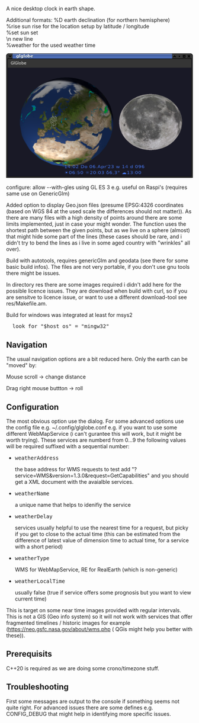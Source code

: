 A nice desktop clock in earth shape.

Additional formats:
%D earth declination (for northern hemisphere)<br>
%rise sun rise for the location setup by latitude / longitude<br>
%set sun set<br>
\n new line<br>
%weather for the used weather time<br>

![Glglobe](glglobe.png "glglobe")

configure:
     allow --with-gles using GL ES 3 e.g. useful on Raspi's (requires same use on GenericGlm)

Added option to display Geo.json files (presume EPSG:4326 coordinates (based on WGS 84 at the used scale the differences should not matter)).
As there are many files with a high density of points around there are some limits implemented, just in case your might wonder.
The function uses the shortest path between the given points,
but as we live on a sphere (almost) that might hide some part of the lines (these cases should be rare,
and i didn't try to bend the lines as i live in some aged country with "wrinkles" all over).


Build with autotools, requires genericGlm and geodata
(see there for some basic build infos).
The files are not very portable, if you don't use gnu tools there might be issues.

In directory res there are some images required i didn't add here for the possible licence issues.
They are download when build with curl, so if you are sensitve to licence issue, or want to use a different download-tool see res/Makefile.am.

Build for windows was integrated at least for msys2<br>
<pre>
  look for "$host_os" = "mingw32"
</pre>

## Navigation

The usual navigation options are a bit reduced here.
Only the earth can be "moved" by:

Mouse scroll -> change distance

Drag right mouse buttton -> roll

## Configuration

The most obvious option use the dialog.
For some advanced options use the config file e.g. ~/.config/glglobe.conf
e.g. if you want to use some different WebMapService (i can't gurantee this will work, but it might be worth trying).
These services are numberd from 0...9 the following values will be required suffixed with a sequential number:

<ul>
  <li>
    <pre>weatherAddress</pre> the base address for WMS requests to test add "?service=WMS&version=1.3.0&request=GetCapabilities" and you should get a XML document with the avaialble services.
  </li>
  <li>
    <pre>weatherName</pre> a unique name that helps to idenifiy the service
  </li>
  <li>
    <pre>weatherDelay</pre> services usually helpful to use the nearest time for a request, but picky if you get to close to the actual time (this can be estimated from the difference of latest value of dimension time to actual time, for a service with a short period)
  </li>
  <li>
    <pre>weatherType</pre> WMS for WebMapService, RE for RealEarth (which is non-generic)
  </li>
  <li>
    <pre>weatherLocalTime</pre> usually false (true if service offers some prognosis but you want to view current time)
  </li>
</ul>

This is target on some near time images provided with regular intervals.
This is not a GIS (Geo info system) so it will not work with services
that offer fragmented timelines / historic images
for example (https://neo.gsfc.nasa.gov/about/wms.php
( QGis might help you better with these)).

## Prerequisits

C++20 is required as we are doing some crono/timezone stuff.

## Troubleshooting

First some messages are output to the console if something seems not quite right.
For advanced issues there are some defines e.g. CONFIG_DEBUG that might help in identifying more specific issues.
